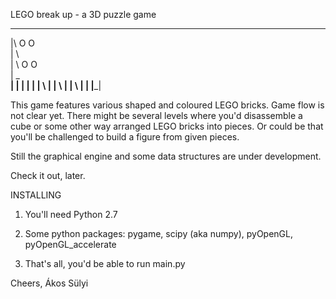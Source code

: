 ﻿LEGO break up - a 3D puzzle game
  ________________
 |\   O       O   \
 | \               \
 |  \   O       O   \
 |   \_______________\
 |   |               |
 |   |               | 
 \   |               |
  \  |               |
   \ |               |
    \|_______________|

This game features various shaped and coloured LEGO bricks.
Game flow is not clear yet. There might be several levels where you'd disassemble a cube or some other way arranged LEGO bricks into pieces. Or could be that you'll be challenged to build a figure from given pieces.

Still the graphical engine and some data structures are under development.

Check it out, later.

INSTALLING

1. You'll need Python 2.7

2. Some python packages: pygame, scipy (aka numpy), pyOpenGL, pyOpenGL_accelerate

3. That's all, you'd be able to run main.py

Cheers,
Ákos Sülyi
